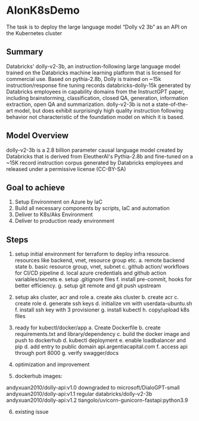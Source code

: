 # AIonK8sDemo
The task is to deploy the large language model “Dolly v2 3b” as an API on the Kubernetes cluster

## Summary
Databricks' dolly-v2-3b, an instruction-following large language model trained on the Databricks machine learning platform that is licensed for commercial use. Based on pythia-2.8b, Dolly is trained on ~15k instruction/response fine tuning records databricks-dolly-15k generated by Databricks employees in capability domains from the InstructGPT paper, including brainstorming, classification, closed QA, generation, information extraction, open QA and summarization. dolly-v2-3b is not a state-of-the-art model, but does exhibit surprisingly high quality instruction following behavior not characteristic of the foundation model on which it is based.

## Model Overview
dolly-v2-3b is a 2.8 billion parameter causal language model created by Databricks that is derived from EleutherAI's Pythia-2.8b and fine-tuned on a ~15K record instruction corpus generated by Databricks employees and released under a permissive license (CC-BY-SA)

## Goal to achieve
1. Setup Environment on Azure by IaC
2. Build all necessary components by scripts, IaC and automation
3. Deliver to K8s/Aks Environment
4. Deliver to production ready environment


## Steps
1. setup initial environment for terraform to deploy infra resource. resources like backend, vnet, resource group etc.
    a.  remote backend state
    b.  basic resource group, vnet, subnet
    c.  github action/ workflows for CI/CD pipeline
    d.  local azure credentials and github action variables/secrets
    e.  setup .gitignore files
    f.  install pre-commit, hooks for better efficiency.
    g.  setup git remote and git push upstream

2. setup aks cluster, acr and role
    a. create aks cluster
    b. create acr
    c. create role
    d. generate ssh keys
    d. initialize vm with userdata-ubuntu.sh
    f. install ssh key with 3 provisioner
    g. install kubectl
    h. copy/upload k8s files

3. ready for kubectl/docker/app
    a. Create Dockerfile
    b. create requirements.txt and library/dependency 
    c. build the docker image and push to dockerhub
    d. kubectl deployment
    e. enable loadbalancer and pip
    d. add entry to public domain api.argentiacapital.com
    f. access api through port 8000
    g. verify swagger/docs

4. optimization and improvement

5. dockerhub images:

andyxuan2010/dolly-api:v1.0  downgraded to microsoft/DialoGPT-small
andyxuan2010/dolly-api:v1.1  regular databricks/dolly-v2-3b
andyxuan2010/dolly-api:v1.2  tiangolo/uvicorn-gunicorn-fastapi:python3.9 

6. existing issue

